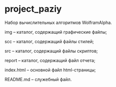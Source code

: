 # project_paziy
Набор вычислительных алгоритмов WolframAlpha.

img – каталог, содержащий графические файлы;

scc – каталог, содержащий файлы стилей;

src – каталог, содержащий файлы скриптов;

report – каталог, содержащий файл отчета;

index.html – основной файл html-страницы;

README.md – служебный файл.
